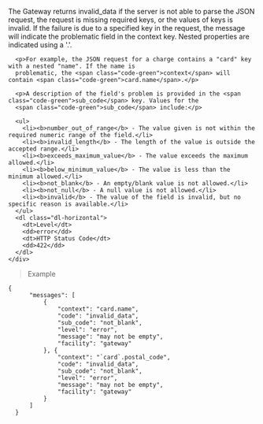 <div class="method-area">
  <div class="method-copy">
    <div class="method-copy-padding">
      <p>The Gateway returns <span class="code-green">invalid_data</span> if the server is not able to parse the JSON request,
      the request is missing required keys, or the values of keys is invalid. If the failure is due to a specified key in the request, the message will indicate the problematic field in the <span class="code-green">context</span> key. Nested properties are indicated using a '.'.</p>

      <p>For example, the JSON request for a charge contains a "card" key with a nested "name". If the name is
      problematic, the <span class="code-green">context</span> will contain <span class="code-green">card.name</span>.</p>

      <p>A description of the field's problem is provided in the <span class="code-green">sub_code</span> key. Values for the
      <span class="code-green">sub_code</span> include:</p>

      <ul>
        <li><b>number_out_of_range</b> - The value given is not within the required numeric range of the field.</li>
        <li><b>invalid_length</b> - The length of the value is outside the accepted range.</li>
        <li><b>exceeds_maximum_value</b> - The value exceeds the maximum allowed.</li>
        <li><b>below_minimum_value</b> - The value is less than the minimum allowed.</li>
        <li><b>not_blank</b> - An empty/blank value is not allowed.</li>
        <li><b>not_null</b> - A null value is not allowed.</li>
        <li><b>invalid</b> - The value of the field is invalid, but no specific reason is available.</li>
      </ul>
      <dl class="dl-horizontal">
        <dt>Level</dt>
        <dd>error</dd>
        <dt>HTTP Status Code</dt>
        <dd>422</dd>
      </dl>
    </div>
  </div>

  <blockquote><p>Example</p></blockquote>

  <pre><code class="json">{
      "messages": [
          {
              "context": "card.name",
              "code": "invalid_data",
              "sub_code": "not_blank",
              "level": "error",
              "message": "may not be empty",
              "facility": "gateway"
          }, {
              "context": "`card`.postal_code",
              "code": "invalid_data",
              "sub_code": "not_blank",
              "level": "error",
              "message": "may not be empty",
              "facility": "gateway"
          }
      ]
  }</code>
  </pre>
</div>
